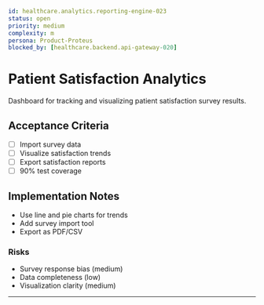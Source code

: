 ```yaml
id: healthcare.analytics.reporting-engine-023
status: open
priority: medium
complexity: m
persona: Product-Proteus
blocked_by: [healthcare.backend.api-gateway-020]
```

# Patient Satisfaction Analytics

Dashboard for tracking and visualizing patient satisfaction survey results.

## Acceptance Criteria

- [ ] Import survey data
- [ ] Visualize satisfaction trends
- [ ] Export satisfaction reports
- [ ] 90% test coverage

## Implementation Notes

- Use line and pie charts for trends
- Add survey import tool
- Export as PDF/CSV

### Risks

- Survey response bias (medium)
- Data completeness (low)
- Visualization clarity (medium)

---
